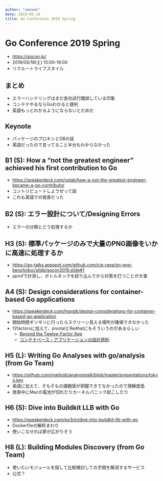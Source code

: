 ```yaml
---
author: "umemak"
date: 2019-05-18
title: Go Conference 2019 Spring
---
```


# Go Conference 2019 Spring
* https://gocon.jp/
* 2019/05/18(土) 10:00-19:00
* リクルートライフスタイル

## まとめ
* エラーハンドリングはまだ各社試行錯誤している印象
* コンテナやるならGoわかると便利
* 英語もっとわかるようにならないとだめだ

## Keynote
* パッケージのプロキシとDBの話
* 英語だったので言ってること半分もわからなかった

## B1 (S): How a “not the greatest engineer” achieved his first contribution to Go
* https://speakerdeck.com/yotak/how-a-not-the-greatest-engineer-became-a-go-contributor
* コントリビュートしようぜって話
* これも英語での発表だった

## B2 (S): エラー設計について/Designing Errors
* エラーの分類とどう処理するか

## H3 (S): 標準パッケージのみで大量のPNG画像をいかに高速に処理するか
* https://go-talks.appspot.com/github.com/cia-rana/go-png-bench/doc/slide/gocon2019.slide#1
* pprofで計測し、ボトルネックを絞り込んでから対策を打つことが大事

## A4 (S): Design considerations for container-based Go applications
* https://speakerdeck.com/hgsgtk/design-considerations-for-container-based-go-application
* 開始時間ギリギリに行ったらスクリーン見える場所が確保できなかった
* 12factorsに加えて、pivotalとRedhatにもそういうのがあるらしい
  - [Beyond the Twelve-Factor App](https://content.pivotal.io/blog/beyond-the-twelve-factor-app)
  - [コンテナベース・アプリケーションの設計原則](https://www.redhat.com/cms/managed-files/cl-cloud-native-container-design-whitepaper-f8808kc-201710-a4-ja.pdf)

## H5 (L): Writing Go Analyses with go/analysis (from Go Team)
* https://github.com/matloob/analysistalk/blob/master/presentations/tokyo.key
* 英語に加えて、そもそもの課題感が把握できてなかったので理解度低
* 発表中にMacの電池が切れたりカーネルパニック起こしたり

## H6 (S): Dive into Buildkit LLB with Go
* https://speakerdeck.com/po3rin/dive-into-buildkit-llb-with-go
* Dockerfileの解析まわり
* 使いこなせれば夢が広がりそう

## H8 (L): Building Modules Discovery (from Go Team)
* 使いたいモジュールを探して比較検討しての手間を解消するサービス
* 公式？

